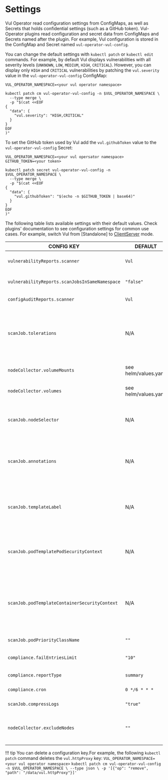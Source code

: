 # Settings

Vul Operator read configuration settings from ConfigMaps, as well as Secrets that holds
confidential settings (such as a GitHub token). Vul-Operator plugins read configuration and secret data from ConfigMaps
and Secrets named after the plugin. For example, Vul configuration is stored in the ConfigMap and Secret named
`vul-operator-vul-config`.

You can change the default settings with `kubectl patch` or `kubectl edit` commands. For example, by default Vul
displays vulnerabilities with all severity levels (`UNKNOWN`, `LOW`, `MEDIUM`, `HIGH`, `CRITICAL`). However, you can
display only `HIGH` and `CRITICAL` vulnerabilities by patching the `vul.severity` value in the `vul-operator-vul-config`
ConfigMap:

```
VUL_OPERATOR_NAMESPACE=<your vul operator namespace>
```

```
kubectl patch cm vul-operator-vul-config -n $VUL_OPERATOR_NAMESPACE \
  --type merge \
  -p "$(cat <<EOF
{
  "data": {
    "vul.severity": "HIGH,CRITICAL"
  }
}
EOF
)"
```

To set the GitHub token used by Vul add the `vul.githubToken` value to the `vul-operator-vul-config` Secret:

```
VUL_OPERATOR_NAMESPACE=<your vul opersator namespace>
GITHUB_TOKEN=<your token>
```

```
kubectl patch secret vul-operator-vul-config -n $VUL_OPERATOR_NAMESPACE \
  --type merge \
  -p "$(cat <<EOF
{
  "data": {
    "vul.githubToken": "$(echo -n $GITHUB_TOKEN | base64)"
  }
}
EOF
)"
```

The following table lists available settings with their default values. Check plugins' documentation to see
configuration settings for common use cases. For example, switch Vul from [Standalone] to [ClientServer] mode.

| CONFIG   KEY                                                        | DEFAULT                               | DESCRIPTION                                                                                                                                                                                                                         |
|------------------------------------------------|---------------------------------------|-------------------------------------------------------------------------------------------------------------------------------------------------------------------------------------------------------------------------------------|
| `vulnerabilityReports.scanner`                                       | `Vul`                               | The name of the plugin that generates vulnerability reports. Either `Vul` or `Khulnasoft`.                                                                                                                                              |
| `vulnerabilityReports.scanJobsInSameNamespace`                       | `"false"`                             | Whether to run vulnerability scan jobs in same namespace of workload. Set `"true"` to enable.                                                                                                                                       |
| `configAuditReports.scanner`                                         | `Vul`                               | The name of the plugin that generates config audit reports.                                                                                                                                                                         |
| `scanJob.tolerations`                                                | N/A                                   | JSON representation of the [tolerations] to be applied to the scanner pods and node-collector so that they can run on nodes with matching taints. Example: `'[{"key":"key1", "operator":"Equal", "value":"value1", "effect":"NoSchedule"}]'`           |
| `nodeCollector.volumeMounts`| see helm/values.yaml | node-collector pod volumeMounts definition for collecting config files information
| `nodeCollector.volumes`| see helm/values.yaml | node-collector pod volumes definition for collecting config files information
| `scanJob.nodeSelector`                                                | N/A                                   | JSON representation of the [nodeSelector] to be applied to the scanner pods so that they can run on nodes with matching labels. Example: `'{"example.com/node-type":"worker", "cpu-type": "sandylake"}'`           |
| `scanJob.annotations`                                                 | N/A                                   | One-line comma-separated representation of the annotations which the user wants the scanner pods to be annotated with. Example: `foo=bar,env=stage` will annotate the scanner pods with the annotations `foo: bar` and `env: stage` |
| `scanJob.templateLabel`                                               | N/A                                   | One-line comma-separated representation of the template labels which the user wants the scanner pods to be labeled with. Example: `foo=bar,env=stage` will labeled the scanner pods with the labels `foo: bar` and `env: stage`     |
| `scanJob.podTemplatePodSecurityContext`                               | N/A                                   | One-line JSON representation of the template securityContext which the user wants the scanner and node collector pods to be secured with. Example: `{"RunAsUser": 1000, "RunAsGroup": 1000, "RunAsNonRoot": true}`                |
| `scanJob.podTemplateContainerSecurityContext`                         | N/A| One-line JSON representation of the template securityContext which the user wants the scanner and node collector containers (and their initContainers) to be amended with. Example: `{"allowPrivilegeEscalation": false, "capabilities": { "drop": ["ALL"]},"privileged": false, "readOnlyRootFilesystem": true }`|
| `scanJob.podPriorityClassName`                                       | `""`                                  | The value of the priorityClassName for job                                                                                                                                                                   |
| `compliance.failEntriesLimit`                                         | `"10"`                                | Limit the number of fail entries per control check in the cluster compliance detail report.                                                                                                                                         |
| `compliance.reportType`               | `summary`                   | this flag control the type of report generated summary or all                |
| `compliance.cron`                     | `0 */6 * * *`                   | this flag control the cron interval for compliance report generation                |
| `scanJob.compressLogs`                                         | `"true"`                              | Control whether scanjob output should be compressed                                                                                                                                     |
| `nodeCollector.excludeNodes`                        | `""`                      | excludeNodes comma-separated node labels that the node-collector job should exclude from scanning (example kubernetes.io/arch=arm64,team=dev)                                                                                                                                                                                                                                      |

!!! tip
    You can delete a configuration key.For example, the following `kubectl patch` command deletes the `vul.httpProxy` key:
    ```
    VUL_OPERATOR_NAMESPACE=<your vul operator namespace>
    ```
    ```
    kubectl patch cm vul-operator-vul-config -n $VUL_OPERATOR_NAMESPACE \
      --type json \
      -p '[{"op": "remove", "path": "/data/vul.httpProxy"}]'
    ```

[ClientServer]: ./docs/vulnerability-scanning/vul.md#clientserver
[tolerations]: https://kubernetes.io/docs/concepts/scheduling-eviction/taint-and-toleration
